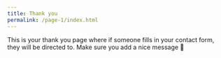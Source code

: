 ```yaml
---
title: Thank you
permalink: /page-1/index.html
---
```


This is your thank you page where if someone fills in your contact form, they will be directed to. Make sure you add a nice message 🙂
